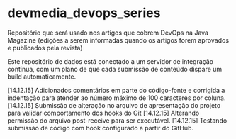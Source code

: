 # devmedia_devops_series
Repositório que será usado nos artigos que cobrem DevOps na Java Magazine (edições a serem informadas quando os artigos forem aprovados e publicados pela revista)

Este repositório de dados está conectado a um servidor de integração contínua, com um plano de que cada submissão de conteúdo dispare um build automaticamente.

[14.12.15] Adicionados comentários em parte do código-fonte e corrigida a indentação para atender ao número máximo de 100 caracteres por coluna.
[14.12.15] Submissão de alteração no arquivo de apresentação do projeto para validar comportamento dos hooks do Git
[14.12.15] Alterando permissão do arquivo post-receive para ser executável.
[14.12.15] Testando submissão de código com hook configurado a partir do GitHub.
